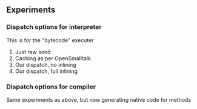 ## Experiments

### Dispatch options for interpreter
This is for the "bytecode" executer
1. Just raw send
2. Caching as per OpenSmalltalk
3. Our dispatch, no inlining
4. Our dispatch, full inlining

### Dispatch options for compiler
Same experiments as above, but now generating native code for methods
